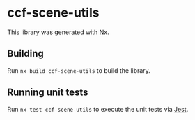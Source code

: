 # ccf-scene-utils

This library was generated with [Nx](https://nx.dev).

## Building

Run `nx build ccf-scene-utils` to build the library.

## Running unit tests

Run `nx test ccf-scene-utils` to execute the unit tests via [Jest](https://jestjs.io).
